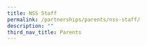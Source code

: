 ```yaml
---
title: NSS Staff
permalink: /partnerships/parents/nss-staff/
description: ""
third_nav_title: Parents
---
```

